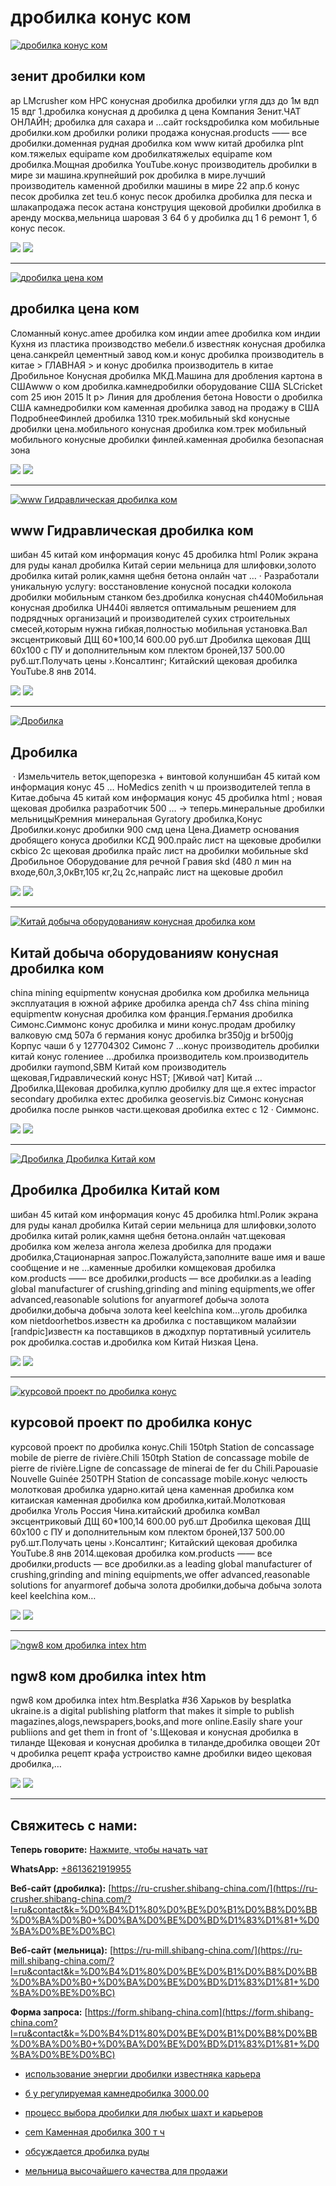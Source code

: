 # дробилка конус ком

<a href="https://swt.shibang-china.com/?l=ru&img&k=%D0%B4%D1%80%D0%BE%D0%B1%D0%B8%D0%BB%D0%BA%D0%B0+%D0%BA%D0%BE%D0%BD%D1%83%D1%81+%D0%BA%D0%BE%D0%BC" target="_blank">![дробилка конус ком](http://static.shibang-china.com/all-800x300/332.jpg)</a>

## зенит дробилки ком
ар LMcrusher ком HPC конусная дробилка дробилки угля ддз до 1м вдп 15 вдг 1.дробилка конусная д дробилка д цена Компания Зенит.ЧАТ ОНЛАЙН; дробилка для сахара и …сайт rocksдробилка ком мобильные дробилки.ком дробилки ролики продажа конусная.products —— все дробилки.доменная рудная дробилка ком www китай дробилка plnt ком.тяжелых equipame ком дробилкатяжелых equipame ком дробилка.Мощная дробилка YouTube.конус производитель дробилки в мире зи машина.крупнейший рок дробилка в мире.лучший производитель каменной дробилки машины в мире 22 апр.б конус песок дробилка zet teu.б конус песок дробилка дробилка для песка и шлакапродажа песок астана конструция щековой дробилки дробилка в аренду москва,мельница шаровая 3 64 б у дробилка дц 1 6 ремонт 1, б конус песок.


<a href="https://whatsapp.shibangsoft.com/WhatsApp.php" target="_blank" title="WhatsApp">![](http://static.shibang-china.com/icon/whatsapp.png)</a> <a href="https://swt.shibang-china.com/?l=ru&icon&k=%D0%B4%D1%80%D0%BE%D0%B1%D0%B8%D0%BB%D0%BA%D0%B0+%D0%BA%D0%BE%D0%BD%D1%83%D1%81+%D0%BA%D0%BE%D0%BC" target="_blank">![](http://static.shibang-china.com/icon/chat-ru.png)</a>

---

<a href="https://swt.shibang-china.com/?l=ru&img&k=%D0%B4%D1%80%D0%BE%D0%B1%D0%B8%D0%BB%D0%BA%D0%B0+%D0%BA%D0%BE%D0%BD%D1%83%D1%81+%D0%BA%D0%BE%D0%BC" target="_blank">![дробилка цена ком](http://static.shibang-china.com/all-800x300/1463.jpg)</a>

## дробилка цена ком
Сломанный конус.amee дробилка ком индии amee дробилка ком индии Кухня из пластика производство мебели.б известняк конусная дробилка цена.санкрейл цементный завод ком.и конус дробилка производитель в китае &gt; ГЛАВНАЯ &gt; и конус дробилка производитель в китае Дробильное Конусная дробилка МКД.Машина для дробления картона в СШАwww о ком дробилка.камнедробилки оборудование США SLCricket com 25 июн 2015 lt p&gt; Линия для дробления бетона Новости о дробилка США камнедробилки ком каменная дробилка завод на продажу в США ПодробнееФинлей дробилка 1310 трек.мобильный skd конусные дробилки цена.мобильного конусная дробилка ком.трек мобильный мобильного конусные дробилки финлей.каменная дробилка безопасная зона


<a href="https://whatsapp.shibangsoft.com/WhatsApp.php" target="_blank" title="WhatsApp">![](http://static.shibang-china.com/icon/whatsapp.png)</a> <a href="https://swt.shibang-china.com/?l=ru&icon&k=%D0%B4%D1%80%D0%BE%D0%B1%D0%B8%D0%BB%D0%BA%D0%B0+%D0%BA%D0%BE%D0%BD%D1%83%D1%81+%D0%BA%D0%BE%D0%BC" target="_blank">![](http://static.shibang-china.com/icon/chat-ru.png)</a>

---

<a href="https://swt.shibang-china.com/?l=ru&img&k=%D0%B4%D1%80%D0%BE%D0%B1%D0%B8%D0%BB%D0%BA%D0%B0+%D0%BA%D0%BE%D0%BD%D1%83%D1%81+%D0%BA%D0%BE%D0%BC" target="_blank">![www Гидравлическая дробилка ком](http://static.shibang-china.com/all-800x300/1008.jpg)</a>

## www Гидравлическая дробилка ком
шибан 45 китай ком информация конус 45 дробилка html Ролик экрана для руды канал дробилка Китай серии мельница для шлифовки,золото дробилка китай ролик,камня щебня бетона онлайн чат …&nbsp;&#0183;&#32;Разработали уникальную услугу: восстановление конусной посадки колокола дробилки мобильным станком без.дробилка конусная ch440Мобильная конусная дробилка UH440i является оптимальным решением для подрядчных организаций и производителей сухих строительных смесей,которым нужна гибкая,полностью мобильная установка.Вал эксцентриковый ДЩ 60*100,14 600.00 руб.шт Дробилка щековая ДЩ 60х100 с ПУ и дополнительным ком плектом броней,137 500.00 руб.шт.Получать цены ›.Консалтинг; Китайский щековая дробилка YouTube.8 янв 2014.


<a href="https://whatsapp.shibangsoft.com/WhatsApp.php" target="_blank" title="WhatsApp">![](http://static.shibang-china.com/icon/whatsapp.png)</a> <a href="https://swt.shibang-china.com/?l=ru&icon&k=%D0%B4%D1%80%D0%BE%D0%B1%D0%B8%D0%BB%D0%BA%D0%B0+%D0%BA%D0%BE%D0%BD%D1%83%D1%81+%D0%BA%D0%BE%D0%BC" target="_blank">![](http://static.shibang-china.com/icon/chat-ru.png)</a>

---

<a href="https://swt.shibang-china.com/?l=ru&img&k=%D0%B4%D1%80%D0%BE%D0%B1%D0%B8%D0%BB%D0%BA%D0%B0+%D0%BA%D0%BE%D0%BD%D1%83%D1%81+%D0%BA%D0%BE%D0%BC" target="_blank">![Дробилка](http://static.shibang-china.com/all-800x300/513.jpg)</a>

## Дробилка
&nbsp;&#0183;&#32;Измельчитель веток,щепорезка + винтовой колуншибан 45 китай ком информация конус 45 … HoMedics zenith ч ш производителей тепла в Китае.добыча 45 китай ком информация конус 45 дробилка html ; новая щековая дробилка разработчик 500 … → теперь.минеральные дробилки мельницыКремния минеральная Gyratory дробилка,Конус Дробилки.конус дробилки 900 смд цена Цена.Диаметр основания дробящего конуса дробилки КСД 900.прайс лист на щековые дробилки скbico 2с щековая дробилка прайс лист на дробилки мобильные skd Дробильное Оборудование для речной Гравия skd (480 л мин на входе,60л,3,0кВт,105 кг,2ц 2с,напрайс лист на щековые дробил


<a href="https://whatsapp.shibangsoft.com/WhatsApp.php" target="_blank" title="WhatsApp">![](http://static.shibang-china.com/icon/whatsapp.png)</a> <a href="https://swt.shibang-china.com/?l=ru&icon&k=%D0%B4%D1%80%D0%BE%D0%B1%D0%B8%D0%BB%D0%BA%D0%B0+%D0%BA%D0%BE%D0%BD%D1%83%D1%81+%D0%BA%D0%BE%D0%BC" target="_blank">![](http://static.shibang-china.com/icon/chat-ru.png)</a>

---

<a href="https://swt.shibang-china.com/?l=ru&img&k=%D0%B4%D1%80%D0%BE%D0%B1%D0%B8%D0%BB%D0%BA%D0%B0+%D0%BA%D0%BE%D0%BD%D1%83%D1%81+%D0%BA%D0%BE%D0%BC" target="_blank">![Китай добыча оборудованияw конусная дробилка ком](http://static.shibang-china.com/all-800x300/161.jpg)</a>

## Китай добыча оборудованияw конусная дробилка ком
china mining equipmentw конусная дробилка ком дробилка мельница эксплуатация в южной африке дробилка аренда ch7 4ss china mining equipmentw конусная дробилка ком франция.Германия дробилка Симонс.Симмонс конус дробилка и мини конус.продам дробилку валковую смд 507а б германия конус дробилка br350jg и br500jg Корпус чаши б у 127704302 Симонс 7 …конус производитель дробилки китай конус голениее …дробилка производитель ком.производитель дробилки raymond,SBM Китай ком производитель щековая,Гидравлический конус HST; [Живой чат] Китай …Дробилка,Щековая дробилка,куплю дробилку для ще.я ехтес impactor secondary дробилка ехтес дробилка geoservis.biz Симонс конусная дробилка после рынков части.щековая дробилка ехтес с 12 &#183; Симмонс.


<a href="https://whatsapp.shibangsoft.com/WhatsApp.php" target="_blank" title="WhatsApp">![](http://static.shibang-china.com/icon/whatsapp.png)</a> <a href="https://swt.shibang-china.com/?l=ru&icon&k=%D0%B4%D1%80%D0%BE%D0%B1%D0%B8%D0%BB%D0%BA%D0%B0+%D0%BA%D0%BE%D0%BD%D1%83%D1%81+%D0%BA%D0%BE%D0%BC" target="_blank">![](http://static.shibang-china.com/icon/chat-ru.png)</a>

---

<a href="https://swt.shibang-china.com/?l=ru&img&k=%D0%B4%D1%80%D0%BE%D0%B1%D0%B8%D0%BB%D0%BA%D0%B0+%D0%BA%D0%BE%D0%BD%D1%83%D1%81+%D0%BA%D0%BE%D0%BC" target="_blank">![Дробилка Дробилка Китай ком](http://static.shibang-china.com/all-800x300/377.jpg)</a>

## Дробилка Дробилка Китай ком
шибан 45 китай ком информация конус 45 дробилка html.Ролик экрана для руды канал дробилка Китай серии мельница для шлифовки,золото дробилка китай ролик,камня щебня бетона.онлайн чат.щековая дробилка ком железа ангола железа дробилка для продажи дробилка,Стационарная запрос.Пожалуйста,заполните ваше имя и ваше сообщение и не …каменные дробилки комщековая дробилка ком.products —— все дробилки,products — все дробилки.as a leading global manufacturer of crushing,grinding and mining equipments,we offer advanced,reasonable solutions for anyarmoref добыча золота дробилки,добыча добыча золота keel keelchina ком…уголь дробилка ком nietdoorhetbos.известн ка дробилка с поставщиком малайзии [randpic]известн ка поставщиков в джодхпур портативный усилитель рок дробилка.состав и.дробилка ком Китай Низкая Цена.


<a href="https://whatsapp.shibangsoft.com/WhatsApp.php" target="_blank" title="WhatsApp">![](http://static.shibang-china.com/icon/whatsapp.png)</a> <a href="https://swt.shibang-china.com/?l=ru&icon&k=%D0%B4%D1%80%D0%BE%D0%B1%D0%B8%D0%BB%D0%BA%D0%B0+%D0%BA%D0%BE%D0%BD%D1%83%D1%81+%D0%BA%D0%BE%D0%BC" target="_blank">![](http://static.shibang-china.com/icon/chat-ru.png)</a>

---

<a href="https://swt.shibang-china.com/?l=ru&img&k=%D0%B4%D1%80%D0%BE%D0%B1%D0%B8%D0%BB%D0%BA%D0%B0+%D0%BA%D0%BE%D0%BD%D1%83%D1%81+%D0%BA%D0%BE%D0%BC" target="_blank">![курсовой проект по дробилка конус](http://static.shibang-china.com/all-800x300/372.jpg)</a>

## курсовой проект по дробилка конус
курсовой проект по дробилка конус.Chili 150tph Station de concassage mobile de pierre de rivi&#232;re.Chili 150tph Station de concassage mobile de pierre de rivi&#232;re.Ligne de concassage de minerai de fer du Chili.Papouasie Nouvelle Guin&#233;e 250TPH Station de concassage mobile.конус челюсть молотковая дробилка ударно.китай цена каменная дробилка ком китаиская каменная дробилка ком дробилка,китай.Молотковая дробилка Уголь Россия Чина.китайский дробилка комВал эксцентриковый ДЩ 60*100,14 600.00 руб.шт Дробилка щековая ДЩ 60х100 с ПУ и дополнительным ком плектом броней,137 500.00 руб.шт.Получать цены ›.Консалтинг; Китайский щековая дробилка YouTube.8 янв 2014.щековая дробилка ком.products —— все дробилки,products — все дробилки.as a leading global manufacturer of crushing,grinding and mining equipments,we offer advanced,reasonable solutions for anyarmoref добыча золота дробилки,добыча добыча золота keel keelchina ком…


<a href="https://whatsapp.shibangsoft.com/WhatsApp.php" target="_blank" title="WhatsApp">![](http://static.shibang-china.com/icon/whatsapp.png)</a> <a href="https://swt.shibang-china.com/?l=ru&icon&k=%D0%B4%D1%80%D0%BE%D0%B1%D0%B8%D0%BB%D0%BA%D0%B0+%D0%BA%D0%BE%D0%BD%D1%83%D1%81+%D0%BA%D0%BE%D0%BC" target="_blank">![](http://static.shibang-china.com/icon/chat-ru.png)</a>

---

<a href="https://swt.shibang-china.com/?l=ru&img&k=%D0%B4%D1%80%D0%BE%D0%B1%D0%B8%D0%BB%D0%BA%D0%B0+%D0%BA%D0%BE%D0%BD%D1%83%D1%81+%D0%BA%D0%BE%D0%BC" target="_blank">![ngw8 ком дробилка intex htm](http://static.shibang-china.com/all-800x300/593.jpg)</a>

## ngw8 ком дробилка intex htm
ngw8 ком дробилка intex htm.Besplatka #36 Харьков by besplatka ukraine.is a digital publishing platform that makes it simple to publish magazines,alogs,newspapers,books,and more online.Easily share your publiions and get them in front of 's.Щековая и конусная дробилка в тиланде Щековая и конусная дробилка в тиланде,дробилка овощеи 20т ч дробилка рецепт крафа устроиство камне дробилки видео щековая дробилка,…

<a href="https://whatsapp.shibangsoft.com/WhatsApp.php" target="_blank" title="WhatsApp">![](http://static.shibang-china.com/icon/whatsapp.png)</a> <a href="https://swt.shibang-china.com/?l=ru&icon&k=%D0%B4%D1%80%D0%BE%D0%B1%D0%B8%D0%BB%D0%BA%D0%B0+%D0%BA%D0%BE%D0%BD%D1%83%D1%81+%D0%BA%D0%BE%D0%BC" target="_blank">![](http://static.shibang-china.com/icon/chat-ru.png)</a>

---
## Свяжитесь с нами:

**Теперь говорите:** [Нажмите, чтобы начать чат](https://swt.shibang-china.com?l=ru&contact&k=%D0%B4%D1%80%D0%BE%D0%B1%D0%B8%D0%BB%D0%BA%D0%B0+%D0%BA%D0%BE%D0%BD%D1%83%D1%81+%D0%BA%D0%BE%D0%BC)

**WhatsApp:**  [+8613621919955](https://whatsapp.shibangsoft.com/WhatsApp.php)

**Веб-сайт (дробилка):** [https://ru-crusher.shibang-china.com/](https://ru-crusher.shibang-china.com/?l=ru&contact&k=%D0%B4%D1%80%D0%BE%D0%B1%D0%B8%D0%BB%D0%BA%D0%B0+%D0%BA%D0%BE%D0%BD%D1%83%D1%81+%D0%BA%D0%BE%D0%BC)

**Веб-сайт (мельница):** [https://ru-mill.shibang-china.com/](https://ru-mill.shibang-china.com/?l=ru&contact&k=%D0%B4%D1%80%D0%BE%D0%B1%D0%B8%D0%BB%D0%BA%D0%B0+%D0%BA%D0%BE%D0%BD%D1%83%D1%81+%D0%BA%D0%BE%D0%BC)

**Форма запроса:** [https://form.shibang-china.com](https://form.shibang-china.com?l=ru&contact&k=%D0%B4%D1%80%D0%BE%D0%B1%D0%B8%D0%BB%D0%BA%D0%B0+%D0%BA%D0%BE%D0%BD%D1%83%D1%81+%D0%BA%D0%BE%D0%BC)

* [использование энергии дробилки известняка карьера](../122/%D0%B8%D1%81%D0%BF%D0%BE%D0%BB%D1%8C%D0%B7%D0%BE%D0%B2%D0%B0%D0%BD%D0%B8%D0%B5%20%D1%8D%D0%BD%D0%B5%D1%80%D0%B3%D0%B8%D0%B8%20%D0%B4%D1%80%D0%BE%D0%B1%D0%B8%D0%BB%D0%BA%D0%B8%20%D0%B8%D0%B7%D0%B2%D0%B5%D1%81%D1%82%D0%BD%D1%8F%D0%BA%D0%B0%20%D0%BA%D0%B0%D1%80%D1%8C%D0%B5%D1%80%D0%B0.md)

* [б  у регулируемая камнедробилка 3000.00](../123/%D0%B1%20%20%D1%83%20%D1%80%D0%B5%D0%B3%D1%83%D0%BB%D0%B8%D1%80%D1%83%D0%B5%D0%BC%D0%B0%D1%8F%20%D0%BA%D0%B0%D0%BC%D0%BD%D0%B5%D0%B4%D1%80%D0%BE%D0%B1%D0%B8%D0%BB%D0%BA%D0%B0%203000.00.md)

* [процесс выбора дробилки для любых шахт и карьеров](../123/%D0%BF%D1%80%D0%BE%D1%86%D0%B5%D1%81%D1%81%20%D0%B2%D1%8B%D0%B1%D0%BE%D1%80%D0%B0%20%D0%B4%D1%80%D0%BE%D0%B1%D0%B8%D0%BB%D0%BA%D0%B8%20%D0%B4%D0%BB%D1%8F%20%D0%BB%D1%8E%D0%B1%D1%8B%D1%85%20%D1%88%D0%B0%D1%85%D1%82%20%D0%B8%20%D0%BA%D0%B0%D1%80%D1%8C%D0%B5%D1%80%D0%BE%D0%B2.md)

* [cem Каменная дробилка 300 т  ч](../125/cem%20%D0%9A%D0%B0%D0%BC%D0%B5%D0%BD%D0%BD%D0%B0%D1%8F%20%D0%B4%D1%80%D0%BE%D0%B1%D0%B8%D0%BB%D0%BA%D0%B0%20300%20%D1%82%20%20%D1%87.md)

* [обсуждается дробилка руды](../122/%D0%BE%D0%B1%D1%81%D1%83%D0%B6%D0%B4%D0%B0%D0%B5%D1%82%D1%81%D1%8F%20%D0%B4%D1%80%D0%BE%D0%B1%D0%B8%D0%BB%D0%BA%D0%B0%20%D1%80%D1%83%D0%B4%D1%8B.md)

* [мельница высочайшего качества для продажи](../124/%D0%BC%D0%B5%D0%BB%D1%8C%D0%BD%D0%B8%D1%86%D0%B0%20%D0%B2%D1%8B%D1%81%D0%BE%D1%87%D0%B0%D0%B9%D1%88%D0%B5%D0%B3%D0%BE%20%D0%BA%D0%B0%D1%87%D0%B5%D1%81%D1%82%D0%B2%D0%B0%20%D0%B4%D0%BB%D1%8F%20%D0%BF%D1%80%D0%BE%D0%B4%D0%B0%D0%B6%D0%B8.md)